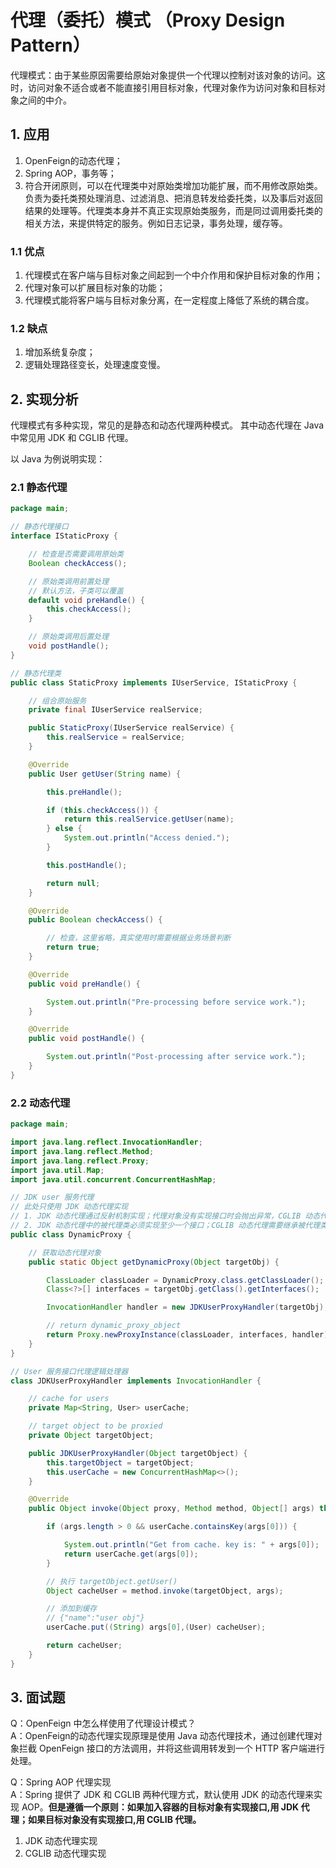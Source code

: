# 代理（委托）模式 （Proxy Design Pattern）

代理模式：由于某些原因需要给原始对象提供一个代理以控制对该对象的访问。这时，访问对象不适合或者不能直接引用目标对象，代理对象作为访问对象和目标对象之间的中介。

## 1. 应用

1. OpenFeign的动态代理；
2. Spring AOP，事务等；
3. 符合开闭原则，可以在代理类中对原始类增加功能扩展，而不用修改原始类。负责为委托类预处理消息、过滤消息、把消息转发给委托类，以及事后对返回结果的处理等。代理类本身并不真正实现原始类服务，而是同过调用委托类的相关方法，来提供特定的服务。例如日志记录，事务处理，缓存等。

### 1.1 优点

1. 代理模式在客户端与目标对象之间起到一个中介作用和保护目标对象的作用；
2. 代理对象可以扩展目标对象的功能；
3. 代理模式能将客户端与目标对象分离，在一定程度上降低了系统的耦合度。

### 1.2 缺点

1. 增加系统复杂度；
2. 逻辑处理路径变长，处理速度变慢。

## 2. 实现分析

代理模式有多种实现，常见的是静态和动态代理两种模式。
其中动态代理在 Java 中常见用 JDK 和 CGLIB 代理。

以 Java 为例说明实现：

### 2.1 静态代理

```java
package main;

// 静态代理接口
interface IStaticProxy {

    // 检查是否需要调用原始类
    Boolean checkAccess();

    // 原始类调用前置处理
    // 默认方法，子类可以覆盖
    default void preHandle() {
        this.checkAccess();
    }

    // 原始类调用后置处理
    void postHandle();
}

// 静态代理类
public class StaticProxy implements IUserService, IStaticProxy {

    // 组合原始服务
    private final IUserService realService;

    public StaticProxy(IUserService realService) {
        this.realService = realService;
    }

    @Override
    public User getUser(String name) {

        this.preHandle();

        if (this.checkAccess()) {
            return this.realService.getUser(name);
        } else {
            System.out.println("Access denied.");
        }

        this.postHandle();

        return null;
    }

    @Override
    public Boolean checkAccess() {

        // 检查，这里省略，真实使用时需要根据业务场景判断
        return true;
    }

    @Override
    public void preHandle() {

        System.out.println("Pre-processing before service work.");
    }

    @Override
    public void postHandle() {

        System.out.println("Post-processing after service work.");
    }
}
```

### 2.2 动态代理

```java
package main;

import java.lang.reflect.InvocationHandler;
import java.lang.reflect.Method;
import java.lang.reflect.Proxy;
import java.util.Map;
import java.util.concurrent.ConcurrentHashMap;

// JDK user 服务代理
// 此处只使用 JDK 动态代理实现
// 1. JDK 动态代理通过反射机制实现；代理对象没有实现接口时会抛出异常，CGLIB 动态代理通过 ASM 字节码实现。
// 2. JDK 动态代理中的被代理类必须实现至少一个接口；CGLIB 动态代理需要继承被代理类，所以不能代理 final 方法。
public class DynamicProxy {

    // 获取动态代理对象
    public static Object getDynamicProxy(Object targetObj) {

        ClassLoader classLoader = DynamicProxy.class.getClassLoader();
        Class<?>[] interfaces = targetObj.getClass().getInterfaces();

        InvocationHandler handler = new JDKUserProxyHandler(targetObj);

        // return dynamic_proxy_object
        return Proxy.newProxyInstance(classLoader, interfaces, handler);
    }
}

// User 服务接口代理逻辑处理器
class JDKUserProxyHandler implements InvocationHandler {

    // cache for users
    private Map<String, User> userCache;

    // target object to be proxied
    private Object targetObject;

    public JDKUserProxyHandler(Object targetObject) {
        this.targetObject = targetObject;
        this.userCache = new ConcurrentHashMap<>();
    }

    @Override
    public Object invoke(Object proxy, Method method, Object[] args) throws Throwable {

        if (args.length > 0 && userCache.containsKey(args[0])) {

            System.out.println("Get from cache. key is: " + args[0]);
            return userCache.get(args[0]);
        }

        // 执行 targetObject.getUser()
        Object cacheUser = method.invoke(targetObject, args);

        // 添加到缓存
        // {"name":"user obj"}
        userCache.put((String) args[0],(User) cacheUser);

        return cacheUser;
    }
}
```

## 3. 面试题

Q：OpenFeign 中怎么样使用了代理设计模式？
<br>
A：OpenFeign的动态代理实现原理是使用 Java 动态代理技术，通过创建代理对象拦截 OpenFeign 接口的方法调用，并将这些调用转发到一个 HTTP 客户端进行处理。

Q：Spring AOP 代理实现
<br>
A：Spring 提供了 JDK 和 CGLIB 两种代理方式，默认使用 JDK 的动态代理来实现 AOP。**但是遵循一个原则：如果加入容器的目标对象有实现接口,用 JDK 代理；如果目标对象没有实现接口,用 CGLIB 代理。**
<br>
  1. JDK 动态代理实现
  2. CGLIB 动态代理实现
